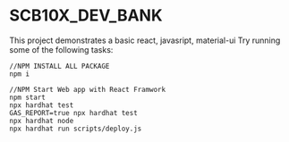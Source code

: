# SCB10X_DEV_BANK

This project demonstrates a basic react, javasript, material-ui
Try running some of the following tasks:

```shell
//NPM INSTALL ALL PACKAGE
npm i

//NPM Start Web app with React Framwork
npm start
npx hardhat test
GAS_REPORT=true npx hardhat test
npx hardhat node
npx hardhat run scripts/deploy.js
```

